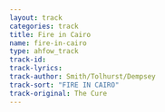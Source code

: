 ```yaml
---
layout: track
categories: track
title: Fire in Cairo
name: fire-in-cairo
type: ahfow_track
track-id: 
track-lyrics: 
track-author: Smith/Tolhurst/Dempsey
track-sort: "FIRE IN CAIRO"
track-original: The Cure
---
```

